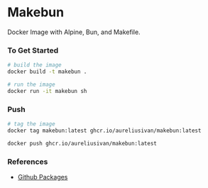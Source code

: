 # Makebun

Docker Image with Alpine, Bun, and Makefile.

### To Get Started 
```bash
# build the image
docker build -t makebun .

# run the image
docker run -it makebun sh
```

### Push 
```bash
# tag the image
docker tag makebun:latest ghcr.io/aureliusivan/makebun:latest

docker push ghcr.io/aureliusivan/makebun:latest
```

### References
- [Github Packages]("https://docs.github.com/en/packages/working-with-a-github-packages-registry/working-with-the-container-registry")